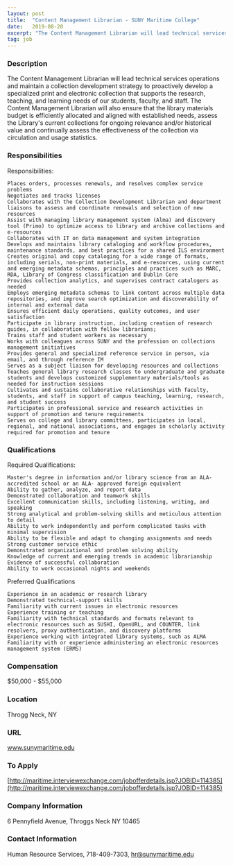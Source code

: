 ```yaml
---
layout: post
title:  "Content Management Librarian - SUNY Maritime College"
date:   2019-08-20
excerpt: "The Content Management Librarian will lead technical services operations and maintain a collection development strategy to proactively develop a specialized print and electronic collection that supports the research, teaching, and learning needs of our students, faculty, and staff. The Content Management Librarian will also ensure that the library materials budget..."
tag: job
---
```


### Description   

The Content Management Librarian will lead technical services operations and maintain a collection development strategy to proactively develop a specialized print and electronic collection that supports the research, teaching, and learning needs of our students, faculty, and staff. The Content Management Librarian will also ensure that the library materials budget is efficiently allocated and aligned with established needs, assess the Library's current collections for ongoing relevance and/or historical value and continually assess the effectiveness of the collection via circulation and usage statistics.


### Responsibilities   

Responsibilities:

    Places orders, processes renewals, and resolves complex service problems
    Negotiates and tracks licenses
    Collaborates with the Collection Development Librarian and department liaisons to assess and coordinate renewals and selection of new resources
    Assist with managing library management system (Alma) and discovery tool (Primo) to optimize access to library and archive collections and e-resources
    Collaborates with IT on data management and system integration
    Develops and maintains library cataloging and workflow procedures, maintenance standards, and best practices for a shared ILS environment
    Creates original and copy cataloging for a wide range of formats, including serials, non-print materials, and e-resources, using current and emerging metadata schemas, principles and practices such as MARC, RDA, Library of Congress classification and Dublin Core
    Provides collection analytics, and supervises contract catalogers as needed
    Employs emerging metadata schemas to link content across multiple data repositories, and improve search optimization and discoverability of internal and external data
    Ensures efficient daily operations, quality outcomes, and user satisfaction
    Participate in library instruction, including creation of research guides, in collaboration with fellow librarians;
    Trains staff and student workers as necessary
    Works with colleagues across SUNY and the profession on collections management initiatives
    Provides general and specialized reference service in person, via email, and through reference IM
    Serves as a subject liaison for developing resources and collections
    Teaches general library research classes to undergraduate and graduate students and develops customized supplementary materials/tools as needed for instruction sessions
    Cultivates and sustains collaborative relationships with faculty, students, and staff in support of campus teaching, learning, research, and student success
    Participates in professional service and research activities in support of promotion and tenure requirements
    Serves on college and library committees, participates in local, regional, and national associations, and engages in scholarly activity required for promotion and tenure


### Qualifications   

Required Qualifications:

    Master's degree in information and/or library science from an ALA-accredited school or an ALA- approved foreign equivalent
    Ability to gather, analyze, and report data
    Demonstrated collaboration and teamwork skills
    Excellent communication skills, including listening, writing, and speaking
    Strong analytical and problem-solving skills and meticulous attention to detail
    Ability to work independently and perform complicated tasks with minimal supervision
    Ability to be flexible and adapt to changing assignments and needs
    Strong customer service ethic
    Demonstrated organizational and problem solving ability
    Knowledge of current and emerging trends in academic librarianship
    Evidence of successful collaboration
    Ability to work occasional nights and weekends

Preferred  Qualifications

    Experience in an academic or research library
    Demonstrated technical-support skills
    Familiarity with current issues in electronic resources
    Experience training or teaching
    Familiarity with technical standards and formats relevant to electronic resources such as SUSHI, OpenURL, and COUNTER, link resolvers, proxy authentication, and discovery platforms
    Experience working with integrated library systems, such as ALMA
    Familiarity with or experience administering an electronic resources management system (ERMS)


### Compensation   

$50,000 - $55,000


### Location   

Throgg Neck, NY


### URL   

www.sunymaritime.edu

### To Apply   

[http://maritime.interviewexchange.com/jobofferdetails.jsp?JOBID=114385](http://maritime.interviewexchange.com/jobofferdetails.jsp?JOBID=114385)


### Company Information   

6 Pennyfield Avenue, Throggs Neck NY  10465


### Contact Information   

Human Resource Services, 718-409-7303, hr@sunymaritime.edu

